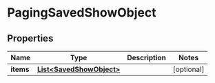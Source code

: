 # PagingSavedShowObject

## Properties
Name | Type | Description | Notes
------------ | ------------- | ------------- | -------------
**items** | [**List&lt;SavedShowObject&gt;**](SavedShowObject.md) |  |  [optional]

